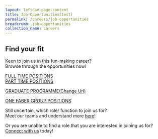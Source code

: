 ```yaml
---
layout: leftnav-page-content
title: Job-Opportunities(test)
permalink: /careers/job-opportunities
breadcrumb: job-opportunities
collection_name: careers
---
```

## Find your fit
  Keen to join us in this fun-making career?  
  Browse through the opportunities now!
  
  [FULL TIME POSITIONS][1]  
  [PART TIME POSITIONS][2]  
  
  <a href="graduate-programme" target="_blank">GRADUATE PROGRAMME(Change Url)</a>
  
  [ONE FABER GROUP POSITIONS][3]  
    
<!-- remember to change hyperlink for 3,5,6 to live site-->
<!-- remember to change hyperlink for 3,5,6 to live site-->
Still uncertain, which role/ function to join us for?  
Meet our teams and understand more [here][4]!
  
Or you are unable to find a role that you are interested in joining us for?  
  [Connect with us][5] today!

[1]: <https://www.jobstreet.com.sg/career/sentosa_ft.htm> "Full Time POSITION"
[2]: <https://www.jobstreet.com.sg/career/sentosa_pt.htm> "PART Time POSITION"
[3]: <https://www.jobstreet.com.sg/career/onefabergroup.htm> "ONE FABER GROUP POSITIONS"
[4]: <https://isomer-sentosa-staging.netlify.com/careers/meet-the-teams/>
[5]: <https://isomer-sentosa-staging.netlify.com/careers/connect-with-us/>
